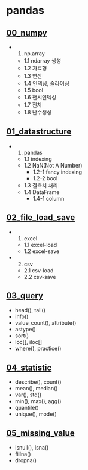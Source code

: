# pandas

## [00_numpy](00_numpy.ipynb)

- 1. np.array
    - 1.1 ndarray 생성
    - 1.2 자료형
    - 1.3 연산
    - 1.4 인덱싱, 슬라이싱
    - 1.5 bool
    - 1.6 팬시인덱싱
    - 1.7 전치
    - 1.8 난수생성

## [01_datastructure](01_datastructure.ipynb)

- 1. pandas
    - 1.1 indexing
    - 1.2 NaN(Not A Number)
        - 1.2-1 fancy indexing
        - 1.2-2 bool
    - 1.3 결측치 처리
    - 1.4 DataFrame
        - 1.4-1 column

## [02_file_load_save](02_file_load_save.ipynb)

- 1. excel
    - 1.1 excel-load
    - 1.2 excel-save
- 2. csv
    - 2.1 csv-load
    - 2.2 csv-save

## [03_query](03_query.ipynb)

- head(), tail()
- info()
- value_count(), attribute()
- astype()
- sort()
- loc[], iloc[]
- where(), practice()

## [04_statistic](04_statistics.ipynb)

- describe(), count()
- mean(), median()
- var(), std()
- min(), max(), agg()
- quantile()
- unique(), mode()

## [05_missing_value](05_missing_value.ipynb)

- isnull(), isna()
- fillna()
- dropna()
